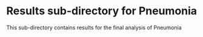 # Results sub-directory for Pneumonia
This sub-directory contains results for the final analysis of Pneumonia

